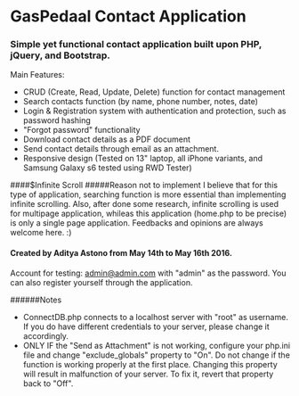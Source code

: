 # GasPedaal Contact Application
### Simple yet functional contact application built upon PHP, jQuery, and Bootstrap.

Main Features:
- CRUD (Create, Read, Update, Delete) function for contact management
- Search contacts function (by name, phone number, notes, date)
- Login & Registration system with authentication and protection, such as password hashing
- "Forgot password" functionality
- Download contact details as a PDF document
- Send contact details through email as an attachment.
- Responsive design (Tested on 13" laptop, all iPhone variants, and Samsung Galaxy s6 tested using RWD Tester)

####$Infinite Scroll
#####Reason not to implement
I believe that for this type of application, searching function is more essential than implementing infinite scrolling. Also, after done some research, infinite scrolling is used for multipage application, whileas this application (home.php to be precise) is only a single page application. Feedbacks and opinions are always welcome here. :)

#### Created by Aditya Astono from May 14th to May 16th 2016.
Account for testing: admin@admin.com with "admin" as the password. You can also register yourself through the application.

######Notes
- ConnectDB.php connects to a localhost server with "root" as username. If you do have different credentials to your server, please change it accordingly.
- ONLY IF the "Send as Attachment" is not working, configure your php.ini file and change "exclude_globals" property to "On". Do not change if the function is working properly at the first place. Changing this property will result in malfunction of your server. To fix it, revert that property back to "Off".
